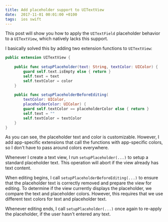 ```yaml
---
title: Add placeholder support to UITextView
date:  2017-11-01 00:01:00 +0100
tags:  ios swift
---
```


This post will show you how to apply the `UITextField` placeholder behavior to a
`UITextView`, which natively lacks this support.

I basically solved this by adding two extension functions to `UITextView`:

```swift
public extension UITextView {
    
    public func setupPlaceholder(text: String, textColor: UIColor) {
        guard self.text.isEmpty else { return }
        self.text = text
        self.textColor = color
    }
    
    public func setupPlaceholderBeforeEditing(
        textColor: UIColor, 
        placeholderColor: UIColor) {
        guard self.textColor == placeholderColor else { return }
        self.text = ""
        self.textColor = textColor
    }
}
```

As you can see, the placeholder text and color is customizable. However, I add
app-specific extensions that call the functions with app-specific colors, so I
don't have to pass around colors everywhere.

Whenever I create a text view, I run `setupPlaceholder(...)` to setup a standard
placeholder text. This operation will abort if the view already has text content. 

When editing begins, I call `setupPlaceholderBeforeEditing(...)` to ensure that
the placeholder text is correctly removed and prepare the view for editing. To
determine if the view currently displays the placeholder, we compare the text
and placeholder colors. However, this requires that we use different text colors
for text and placeholder text.

Whenever editing ends, I call `setupPlaceholder(...)` once again to re-apply the
placeholder, if the user hasn't entered any text.